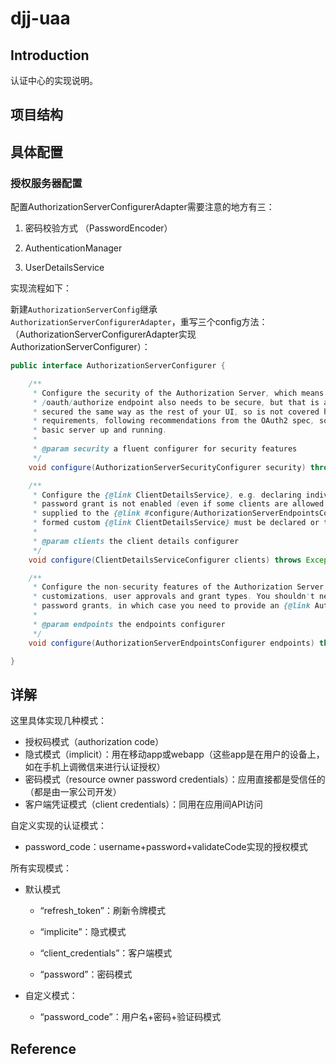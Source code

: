 # djj-uaa

## Introduction

认证中心的实现说明。

## 项目结构



## 具体配置

### 授权服务器配置

配置AuthorizationServerConfigurerAdapter需要注意的地方有三：

1. 密码校验方式 （PasswordEncoder）

2. AuthenticationManager 

3. UserDetailsService

实现流程如下：

新建`AuthorizationServerConfig`继承`AuthorizationServerConfigurerAdapter`，重写三个config方法：（AuthorizationServerConfigurerAdapter实现AuthorizationServerConfigurer）：

```java
public interface AuthorizationServerConfigurer {

	/**
	 * Configure the security of the Authorization Server, which means in practical terms the /oauth/token endpoint. The
	 * /oauth/authorize endpoint also needs to be secure, but that is a normal user-facing endpoint and should be
	 * secured the same way as the rest of your UI, so is not covered here. The default settings cover the most common
	 * requirements, following recommendations from the OAuth2 spec, so you don't need to do anything here to get a
	 * basic server up and running.
	 * 
	 * @param security a fluent configurer for security features
	 */
	void configure(AuthorizationServerSecurityConfigurer security) throws Exception;

	/**
	 * Configure the {@link ClientDetailsService}, e.g. declaring individual clients and their properties. Note that
	 * password grant is not enabled (even if some clients are allowed it) unless an {@link AuthenticationManager} is
	 * supplied to the {@link #configure(AuthorizationServerEndpointsConfigurer)}. At least one client, or a fully
	 * formed custom {@link ClientDetailsService} must be declared or the server will not start.
	 * 
	 * @param clients the client details configurer
	 */
	void configure(ClientDetailsServiceConfigurer clients) throws Exception;

	/**
	 * Configure the non-security features of the Authorization Server endpoints, like token store, token
	 * customizations, user approvals and grant types. You shouldn't need to do anything by default, unless you need
	 * password grants, in which case you need to provide an {@link AuthenticationManager}.
	 * 
	 * @param endpoints the endpoints configurer
	 */
	void configure(AuthorizationServerEndpointsConfigurer endpoints) throws Exception;

}

```







## 详解

这里具体实现几种模式：

- 授权码模式（authorization code）
- 隐式模式（implicit）：用在移动app或webapp（这些app是在用户的设备上，如在手机上调微信来进行认证授权）
- 密码模式（resource owner password credentials）：应用直接都是受信任的（都是由一家公司开发）
- 客户端凭证模式（client credentials）：同用在应用间API访问

自定义实现的认证模式：

- password_code：username+password+validateCode实现的授权模式



所有实现模式：

- 默认模式

  - “refresh_token”：刷新令牌模式

  - “implicite”：隐式模式

  - “client_credentials”：客户端模式

  - “password”：密码模式

- 自定义模式：

  - “password_code”：用户名+密码+验证码模式



## Reference

